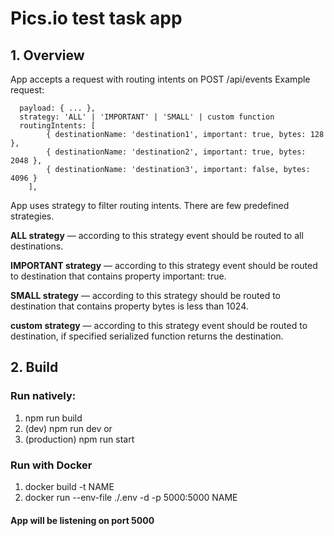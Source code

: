# Pics.io test task app

## 1. Overview
App accepts a request with routing intents on POST /api/events
Example request:

```
  payload: { ... },
  strategy: 'ALL' | 'IMPORTANT' | 'SMALL' | custom function
  routingIntents: [
		{ destinationName: 'destination1', important: true, bytes: 128 },
		{ destinationName: 'destination2', important: true, bytes: 2048 },
		{ destinationName: 'destination3', important: false, bytes: 4096 }
	],
```

App uses strategy to filter routing intents. There are few predefined strategies.

**ALL strategy** — according to this strategy event should be routed to all destinations.

**IMPORTANT strategy** — according to this strategy event should be routed to destination that contains property important: true.

**SMALL strategy** — according to this strategy should be routed to destination that contains property bytes is less than 1024.

**custom strategy** — according to this strategy event should be routed to destination, if specified serialized function returns the destination.
## 2. Build
### Run natively:
1. npm run build
2. (dev) npm run dev
or
2. (production) npm run start


### Run with Docker
1. docker build -t NAME
2. docker run --env-file ./.env -d -p 5000:5000 NAME

#### App will be listening on port 5000

